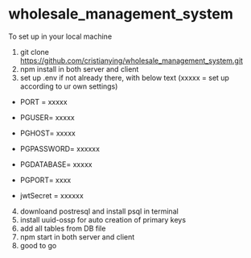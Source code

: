 # wholesale_management_system

To set up in your local machine

1. git clone https://github.com/cristianying/wholesale_management_system.git
2. npm install in both server and client
3. set up .env if not already there, with below text (xxxxx = set up according to ur own settings)

- PORT = xxxxx
- PGUSER= xxxxx
- PGHOST= xxxxx
- PGPASSWORD= xxxxxx
- PGDATABASE= xxxxx
- PGPORT= xxxx

- jwtSecret = xxxxxx

4. downloand postresql and install psql in terminal
5. install uuid-ossp for auto creation of primary keys
6. add all tables from DB file
7. npm start in both server and client
8. good to go
